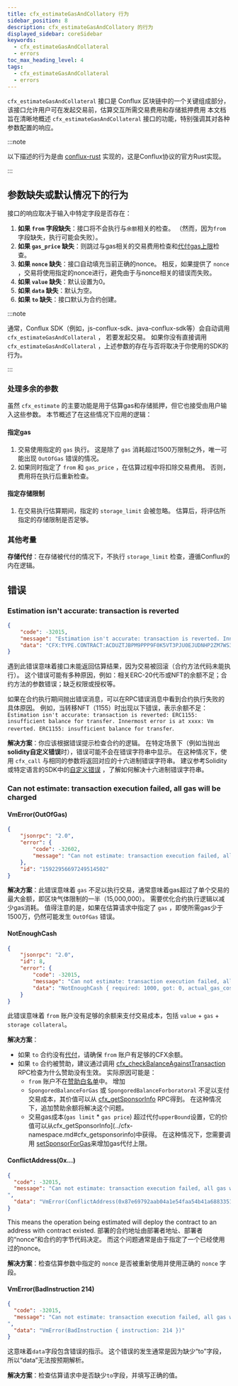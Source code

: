 ```yaml
---
title: cfx_estimateGasAndCollatory 行为
sidebar_position: 8
description: cfx_estimateGasAndCollatory 的行为
displayed_sidebar: coreSidebar
keywords:
  - cfx_estimateGasAndCollateral
  - errors
toc_max_heading_level: 4
tags:
  - cfx_estimateGasAndCollateral
  - errors
---
```


`cfx_estimateGasAndCollateral` 接口是 Conflux 区块链中的一个关键组成部分，该接口允许用户可在发起交易前，估算交互所需交易费用和存储抵押费用 本文档旨在清晰地概述 `cfx_estimateGasAndCollateral` 接口的功能，特别强调其对各种参数配置的响应。

:::note

以下描述的行为是由 [conflux-rust](https://github.com/Conflux-Chain/conflux-rust) 实现的，这是Conflux协议的官方Rust实现。

:::

## 参数缺失或默认情况下的行为

接口的响应取决于输入中特定字段是否存在：

1. **如果 `from` 字段缺失**：接口将不会执行与`余额`相关的检查。 （然而，因为`from`字段缺失，执行可能会失败）。
2. **如果 `gas_price` 缺失**：则跳过与gas相关的交易费用检查和[代付gas上限](../../../core-space-basics/internal-contracts/sponsor-whitelist-control.md)检查。
3. **如果 `nonce` 缺失**：接口自动填充当前正确的nonce。 相反，如果提供了 `nonce` ，交易将使用指定的nonce进行，避免由于与nonce相关的错误而失败。
4. **如果 `value` 缺失**：默认设置为0。
5. **如果 `data` 缺失**：默认为空。
6. **如果 `to` 缺失**：接口默认为合约创建。

:::note

通常，Conflux SDK（例如，js-conflux-sdk、java-conflux-sdk等）会自动调用 `cfx_estimateGasAndCollateral` ， 若要发起交易。 如果你没有直接调用 `cfx_estimateGasAndCollateral` ，上述参数的存在与否将取决于你使用的SDK的行为。

:::

### 处理多余的参数

虽然 `cfx_estimate` 的主要功能是用于估算gas和存储抵押，但它也接受由用户输入这些参数。 本节概述了在这些情况下应用的逻辑：

#### 指定gas

1. 交易使用指定的 `gas` 执行。 这是除了 `gas` 消耗超过1500万限制之外，唯一可能出现 `OutOfGas` 错误的情况。
2. 如果同时指定了 `from` 和 `gas_price` ，在估算过程中将扣除交易费用。 否则，费用将在执行后重新检查。

#### 指定存储限制

1. 在交易执行估算期间，指定的 `storage_limit` 会被忽略。 估算后，将评估所指定的存储限制是否足够。

### 其他考量

**存储代付**：在存储被代付的情况下，不执行 `storage_limit` 检查，遵循Conflux的内在逻辑。

## 错误

### Estimation isn't accurate: transaction is reverted

```json
{
    "code": -32015,
    "message": "Estimation isn't accurate: transaction is reverted. Innermost error is at CFX:TYPE.CONTRACT:ACDUZTJBPM9PPP9F0K5VT3PJU0EJUDNHP2ZM7WS35N: Vm reverted. .",
    "data": "CFX:TYPE.CONTRACT:ACDUZTJBPM9PPP9F0K5VT3PJU0EJUDNHP2ZM7WS35N: Vm reverted. \nCFX:TYPE.CONTRACT:ACD5E6SPRGMDVG15FDXF2B8AH7DAN7GMZAGXA10EPZ: Vm reverted. "
}
```

遇到此错误意味着接口未能返回估算结果，因为交易被回滚（合约方法代码未能执行）。 这个错误可能有多种原因，例如：相关ERC-20代币或NFT的余额不足；合约方法的参数错误；缺乏权限或授权等。

如果在合约执行期间抛出错误消息，可以在RPC错误消息中看到合约执行失败的具体原因。 例如，当转移NFT（1155）时出现以下错误，表示余额不足：`Estimation isn't accurate: transaction is reverted: ERC1155: insufficient balance for transfer. Innermost error is at xxxx: Vm reverted. ERC1155: insufficient balance for transfer`.

**解决方案**：你应该根据错误提示检查合约的逻辑。 在特定场景下（例如当抛出**solidity自定义错误**时），错误可能不会在错误字符串中显示。 在这种情况下，使用 `cfx_call` 与相同的参数将返回对应的十六进制错误字符串。 建议参考Solidity或特定语言的SDK中的[自定义错误](https://soliditylang.org/blog/2021/04/21/custom-errors/) ，了解如何解决十六进制错误字符串。

### Can not estimate: transaction execution failed, all gas will be charged

#### VmError(OutOfGas)

```json
{
    "jsonrpc": "2.0",
    "error": {
        "code": -32602,
        "message": "Can not estimate: transaction execution failed, all gas will be charged (execution error: VmError(OutOfGas))"
    },
    "id": "15922956697249514502"
}
```

**解决方案**：此错误意味着 `gas` 不足以执行交易，通常意味着gas超过了单个交易的最大金额，即区块气体限制的一半（15,000,000）。 需要优化合约执行逻辑以减少gas消耗。 值得注意的是，如果在估算请求中指定了 `gas` ，即使所需gas少于1500万，仍然可能发生 `OutOfGas` 错误。

#### NotEnoughCash

```json
{
    "jsonrpc": "2.0",
    "id": 8,
    "error": {
        "code": -32015,
        "message": "Can not estimate: transaction execution failed, all gas will be charged (execution error: NotEnoughCash { required: 1000, got: 0, actual_gas_cost: 0, max_storage_limit_cost: 0 })",
        "data": "NotEnoughCash { required: 1000, got: 0, actual_gas_cost: 0, max_storage_limit_cost: 0 }"
    }
}
```

此错误意味着 `from` 账户没有足够的余额来支付交易成本，包括 `value` + `gas` + `storage collateral`。

**解决方案**：

- 如果 `to` 合约没有[代付](../../../core-space-basics/internal-contracts/sponsor-whitelist-control.md)，请确保 `from` 账户有足够的CFX余额。
- 如果 `to` 合约被赞助，建议通过调用 [cfx_checkBalanceAgainstTransaction](../cfx-namespace.md#cfx_checkbalanceagainsttransaction) RPC检查为什么赞助没有生效。 实际原因可能是：
  - `from` 账户不在[赞助白名单](../../../core-space-basics/internal-contracts/sponsor-whitelist-control.md#whitelist-maintenance)中。 增加
  - `SpongoredBalanceForGas` 或 `SpongoredBalanceForboratoral` 不足以支付交易成本，其价值可以从 [cfx_getSponsorInfo](../cfx-namespace.md#cfx_getsponsorinfo) RPC得到。 在这种情况下，追加赞助余额将解决这个问题。
  - 交易gas成本(`gas limit` \* `gas price`) 超过代付`upperBound`设置，它的价值可以从cfx_getSponsorInfo](../cfx-namespace.md#cfx_getsponsorinfo)中获得。 在这种情况下，您需要调用 [setSponsorForGas](../../../../core-space-basics/internal-contracts/sponsor-whitelist-control#setsponsorforgas-setsponsorfortor-behavior)来增加gas代付上限。

#### ConflictAddress(0x...)

```json
{
  "code": -32015,
  "message": "Can not estimate: transaction execution failed, all gas will be charged (execution error: VmError(ConflictAddress(0x87e69792aab04a1e54faa54b41a688335199c1bb)))
",
  "data": "VmError(ConflictAddress(0x87e69792aab04a1e54faa54b41a688335199c1bb))"
}
```

This means the operation being estimated will deploy the contract to an address with contract existed. 部署的合约地址由部署者地址、部署者的“nonce”和合约的字节代码决定。 而这个问题通常是由于指定了一个已经使用过的nonce。

**解决方案**：检查估算参数中指定的 `nonce` 是否被重新使用并使用正确的 `nonce` 字段。

#### VmError(BadInstruction 214)

```json
{
  "code": -32015,
  "message": "Can not estimate: transaction execution failed, all gas will be charged (execution error: VmError(BadInstruction { instruction: 214 }))
",
  "data": "VmError(BadInstruction { instruction: 214 })"
}
```

这意味着`data`字段包含错误的指示。 这个错误的发生通常是因为缺少“to”字段，所以“data”无法按预期解析。

**解决方案**：检查估算请求中是否缺少`to`字段，并填写正确的值。
